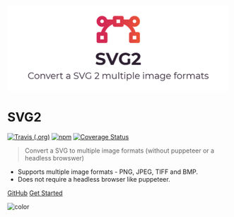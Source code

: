 <!-- Cover image should always be first! -->
<img src="images/cover.png" alt="Svg2 Cover" width="500" height="auto"/>

# SVG2

[![Travis (.org)](https://img.shields.io/travis/oslllo/svg2?label=Travis%20CI)](https://travis-ci.org/github/oslllo/svg2)
[![npm](https://img.shields.io/npm/v/oslllo-svg2)](https://www.npmjs.com/package/oslllo-svg2)
[![Coverage Status](https://coveralls.io/repos/github/oslllo/svg2/badge.svg?branch=master)](https://coveralls.io/github/oslllo/svg2?branch=master)

> Convert a SVG to multiple image formats (without puppeteer or a headless browswer)

- Supports multiple image formats - PNG, JPEG, TIFF and BMP.
- Does not require a headless browser like puppeteer.

[GitHub](https://github.com/oslllo/svg2/)
[Get Started](/getting-started/introduction)

<!-- background color -->

![color](#fff)
